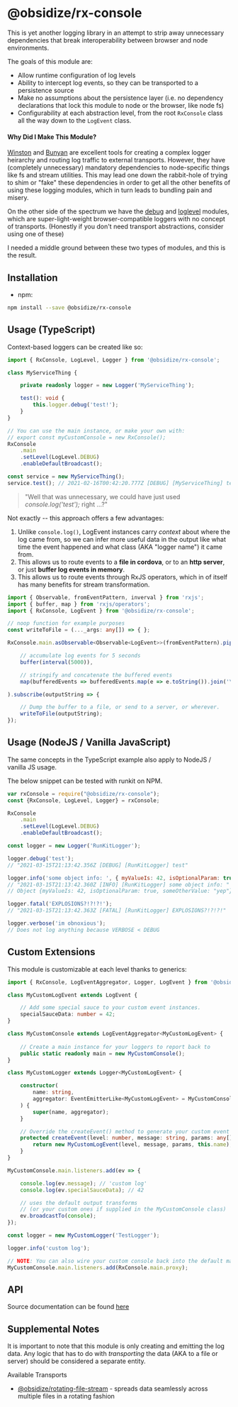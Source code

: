 # @obsidize/rx-console

This is yet another logging library in an attempt to strip away unnecessary dependencies that break
interoperability between browser and node environments.

The goals of this module are:

- Allow runtime configuration of log levels
- Ability to intercept log events, so they can be transported to a persistence source
- Make no assumptions about the persistence layer (i.e. no dependency declarations that lock this module to node or the browser, like node fs)
- Configurability at each abstraction level, from the root ```RxConsole``` class all the way down to the ```LogEvent``` class.

#### Why Did I Make This Module?

[Winston](https://www.npmjs.com/package/winston) 
and [Bunyan](https://www.npmjs.com/package/bunyan)
are excellent tools for creating a complex logger heirarchy and routing log traffic to external transports.
However, they have (completely unnecessary) mandatory dependencies to node-specific things like fs and stream utilities. 
This may lead one down the rabbit-hole of trying to shim or "fake" these dependencies in order to get all the other 
benefits of using these logging modules, which in turn leads to bundling pain and misery.

On the other side of the spectrum we have the
[debug](https://www.npmjs.com/package/debug) 
and [loglevel](https://www.npmjs.com/package/loglevel) modules, which are super-light-weight browser-compatible loggers with no concept of transports.
(Honestly if you don't need transport abstractions, consider using one of these)

I needed a middle ground between these two types of modules, and this is the result.

## Installation

- npm:

```bash
npm install --save @obsidize/rx-console
```

## Usage (TypeScript)

Context-based loggers can be created like so:

```typescript
import { RxConsole, LogLevel, Logger } from '@obsidize/rx-console';

class MyServiceThing {

	private readonly logger = new Logger('MyServiceThing');

	test(): void {
		this.logger.debug('test!');
	}
}

// You can use the main instance, or make your own with:
// export const myCustomConsole = new RxConsole();
RxConsole
	.main
	.setLevel(LogLevel.DEBUG)
	.enableDefaultBroadcast();

const service = new MyServiceThing();
service.test(); // 2021-02-16T00:42:20.777Z [DEBUG] [MyServiceThing] test!
```

> "Well that was unnecessary, we could have just used _console.log('test');_ right ...?"

Not exactly -- this approach offers a few advantages:

1. Unlike ```console.log()```, LogEvent instances carry _context_ about where the log came from, so 
we can infer more useful data in the output like what time the event happened and what class (AKA "logger name") it came from.
2. This allows us to route events to a **file in cordova**, or to an **http server**, or just **buffer log events in memory**.
3. This allows us to route events through RxJS operators, which in of itself has many benefits for stream transformation.

```typescript
import { Observable, fromEventPattern, inverval } from 'rxjs';
import { buffer, map } from 'rxjs/operators';
import { RxConsole, LogEvent } from '@obsidize/rx-console';

// noop function for example purposes
const writeToFile = (..._args: any[]) => { };

RxConsole.main.asObservable<Observable<LogEvent>>(fromEventPattern).pipe(

	// accumulate log events for 5 seconds
	buffer(interval(5000)),

	// stringify and concatenate the buffered events
	map(bufferedEvents => bufferedEvents.map(e => e.toString()).join('\n'))

).subscribe(outputString => {

	// Dump the buffer to a file, or send to a server, or wherever.
	writeToFile(outputString);
});
```

## Usage (NodeJS / Vanilla JavaScript)

The same concepts in the TypeScript example also apply to NodeJS / vanilla JS usage.

The below snippet can be tested with runkit on NPM.

```javascript
var rxConsole = require("@obsidize/rx-console");
const {RxConsole, LogLevel, Logger} = rxConsole;

RxConsole
	.main
	.setLevel(LogLevel.DEBUG)
	.enableDefaultBroadcast();

const logger = new Logger('RunKitLogger');

logger.debug('test');
// "2021-03-15T21:13:42.356Z [DEBUG] [RunKitLogger] test"

logger.info('some object info: ', { myValueIs: 42, isOptionalParam: true, someOtherValue: 'yep' });
// "2021-03-15T21:13:42.360Z [INFO] [RunKitLogger] some object info: "
// Object {myValueIs: 42, isOptionalParam: true, someOtherValue: "yep"}

logger.fatal('EXPLOSIONS?!?!?!');
// "2021-03-15T21:13:42.363Z [FATAL] [RunKitLogger] EXPLOSIONS?!?!?!"

logger.verbose('im obnoxious');
// Does not log anything because VERBOSE < DEBUG
```

## Custom Extensions

This module is customizable at each level thanks to generics:

```typescript
import { RxConsole, LogEventAggregator, Logger, LogEvent } from '@obsidize/rx-console';

class MyCustomLogEvent extends LogEvent {

	// Add some special sauce to your custom event instances.
	specialSauceData: number = 42;
}

class MyCustomConsole extends LogEventAggregator<MyCustomLogEvent> {
	
	// Create a main instance for your loggers to report back to
	public static readonly main = new MyCustomConsole();
}

class MyCustomLogger extends Logger<MyCustomLogEvent> {

	constructor(
		name: string,
		aggregator: EventEmitterLike<MyCustomLogEvent> = MyCustomConsole.main
	) {
		super(name, aggregator);
	}

	// Override the createEvent() method to generate your custom event type.
	protected createEvent(level: number, message: string, params: any[]): MyCustomLogEvent {
		return new MyCustomLogEvent(level, message, params, this.name);
	}
}

MyCustomConsole.main.listeners.add(ev => {

	console.log(ev.message); // 'custom log'
	console.log(ev.specialSauceData); // 42

	// uses the default output transforms
	// (or your custom ones if supplied in the MyCustomConsole class)
	ev.broadcastTo(console);
});

const logger = new MyCustomLogger('TestLogger');

logger.info('custom log');

// NOTE: You can also wire your custom console back into the default main instance
MyCustomConsole.main.listeners.add(RxConsole.main.proxy);
```

## API

Source documentation can be found [here](https://jospete.github.io/obsidize-rx-console/)

## Supplemental Notes

It is important to note that this module is only creating and emitting the log data.
Any logic that has to do with _transporting_ the data (AKA to a file or server) should be considered a separate entity.

Available Transports
- [@obsidize/rotating-file-stream](https://github.com/jospete/obsidize-rotating-file-stream) - spreads data seamlessly across multiple files in a rotating fashion
